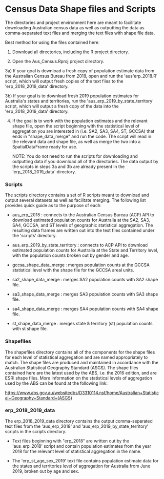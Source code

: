 # Census Data Shape files and Scripts

The directories and project environment here are meant to facilitate downloading Australian census data as well as outputting the data as comma-separated text files and merging the text files with shape file data.

Best method for using the files contained here:

1) Download all directories, including the R project directory.

2) Open the Aus_Census.Rproj project directory. 

3a) If your goal is download a fresh copy of population estimate data from the Australian Census Bureau from 2018, open and run the 'aus'erp_2018.R' script, which will output fresh copies of the text files to the 'erp_2018_2019_data' directory.

3b) If your goal is to download fresh 2019 population estimates for Australia's states and territories, run the 'aus_erp_2019_by_state_territory' script, which will output a fresh copy of the data into the 'erp_2018_2019_data' directory.

4) If the goal is to work with the population estimates and the relevant shape file, open the script beginning with the statistical level of aggregation you are interested in (i.e. SA2, SA3, SA4, ST, GCCSA) that ends in "shape_data_merge" and run the code. The script will read in the relevant data and shape file, as well as merge the two into a SpatialDataFrame ready for use.

	NOTE: You do not need to run the scripts for downloading and outputting data if you download all of the directories. The data output by the scripts in steps 3a and 3b are already present in the 'erp_2018_2019_data' directory.

### Scripts

The scripts directory contains a set of R scripts meant to download and output several datasets as well as facilitate merging. The following list provides  quick guide as to the purpose of each:

- aus_erp_2018 : connects to the Australian Census Bureau (ACP) API to download estimated population counts for Australia at the SA2, SA3, SA4, GCCSA, and ST levels of geographic statistical aggregation. The resulting data frames are written out into the text files contained under the 'scripts' directory.

- aus_erp_2019_by_state_territory : connects to ACP API to download estimated population counts for Australia at the State and Territory level, with the population counts broken out by gender and age.

- gccsa_shape_data_merge : merges population counts at the GCCSA statistical level with the shape file for the GCCSA areal units.

- sa2_shape_data_merge : merges SA2 population counts with SA2 shape file.

- sa3_shape_data_merge : merges SA3 population counts with SA3 shape file.

- sa4_shape_data_merge : merges SA4 population counts with SA4 shape file.

- st_shape_data_merge : merges state & territory (st) population counts with st shape file.

### Shapefiles

The shapefiles directory contains all of the components for the shape files for each level of statistical aggregation and are named appropriately to match. The shape files are produced and maintained in accordance with the Australian Statistical Geography Standard (ASGS). The shape files contained here are the latest used by the ABS, i.e. the 2016 edition, and are ESRI shape files. More information on the statistical levels of aggregation used by the ABS can be found at the following link:

https://www.abs.gov.au/websitedbs/D3310114.nsf/home/Australian+Statistical+Geography+Standard+(ASGS)

### erp_2018_2019_data

The erp_2018_2019_data directory contains the output comma-separated text files from the 'aus_erp_2018' and 'aus_erp_2019_by_state_territory' scripts in the scripts directory. 

- Text files beginning with "erp_2018" are written out by the 'aus_erp_2018' script and contain population estimates from the year 2018 for the relevant level of statistical aggregation in the name. 

- The 'erp_st_age_sex_2019' text file contains population estimate data for the states and territories level of aggregation for Australia from June 2019, broken out by age and sex.
